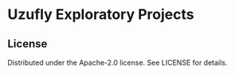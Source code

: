 # Uzufly Exploratory Projects

## License

Distributed under the Apache-2.0 license. See LICENSE for details.